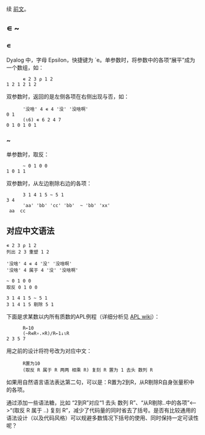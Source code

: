 续 [前文](https://zhuanlan.zhihu.com/p/431461344)。

## ∊ ~

### ∊

Dyalog 中，字母 Epsilon，快捷键为 `e。单参数时，将参数中的各项“展平”成为一个数组，如：
```
      ∊ 2 3 ⍴ 1 2
1 2 1 2 1 2
```

双参数时，返回的是左侧各项在右侧出现与否，如：
```
      '没啥' 4 ∊ 4 '没' '没啥啊'
0 1
      (⍳6) ∊ 6 2 4 7
0 1 0 1 0 1
```

### ~

单参数时，取反：
```
      ~ 0 1 0 0
1 0 1 1
```

双参数时，从左边剔除右边的各项：
```
      3 1 4 1 5 ~ 5 1
3 4
      'aa' 'bb' 'cc' 'bb'  ~ 'bb' 'xx'
 aa  cc
```
## 对应中文语法

```
∊ 2 3 ⍴ 1 2
列出 2 3 重塑 1 2

'没啥' 4 ∊ 4 '没' '没啥啊'
'没啥' 4 属于 4 '没' '没啥啊'

~ 0 1 0 0
取反 0 1 0 0

3 1 4 1 5 ~ 5 1
3 1 4 1 5 剔除 5 1
```

下面是求某数以内所有质数的APL例程（详细分析见 [APL wiki](https://en.wikipedia.org/wiki/APL_(programming_language)#Prime_numbers)）：
```
      R←10
      (~R∊R∘.×R)/R←1↓⍳R
2 3 5 7
```
用之前的设计将符号改为对应中文：
```
      R置为10
      (取反 R 属于 R 两两 相乘 R) 复刻 R 置为 1 去头 数列 R
```

如果用自然语言语法表达第二句，可以是：R置为2到R，从R剔除R自身张量积中的各项。

通过添加一些语法糖，比如 “2到R”对应“1 去头 数列 R”、“从R剔除..中的各项”<-->“(取反 R 属于 ..) 复刻 R”，减少了代码量的同时省去了括号。是否有比较通用的语法设计（以及代码风格）可以规避多数情况下括号的使用、同时保持一定可读性呢？
